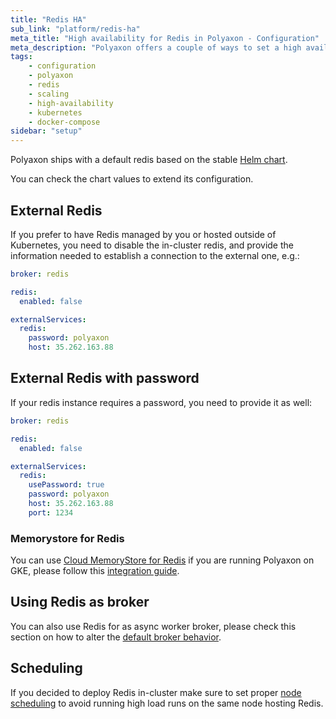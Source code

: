 ```yaml
---
title: "Redis HA"
sub_link: "platform/redis-ha"
meta_title: "High availability for Redis in Polyaxon - Configuration"
meta_description: "Polyaxon offers a couple of ways to set a high available redis instances."
tags:
    - configuration
    - polyaxon
    - redis
    - scaling
    - high-availability
    - kubernetes
    - docker-compose
sidebar: "setup"
---
```


Polyaxon ships with a default redis based on the stable [Helm chart](https://github.com/helm/charts/tree/master/stable/redis).

You can check the chart values to extend its configuration.

## External Redis

If you prefer to have Redis managed by you or hosted outside of Kubernetes,
you need to disable the in-cluster redis, and provide the information needed to establish a connection to the external one, e.g.:


```yaml
broker: redis

redis:
  enabled: false

externalServices:
  redis:
    password: polyaxon
    host: 35.262.163.88
```

## External Redis with password

If your redis instance requires a password, you need to provide it as well:


```yaml
broker: redis

redis:
  enabled: false

externalServices:
  redis:
    usePassword: true
    password: polyaxon
    host: 35.262.163.88
    port: 1234
```


### Memorystore for Redis

You can use [Cloud MemoryStore for Redis](https://cloud.google.com/memorystore/) if you are running Polyaxon on GKE,
please follow this [integration guide](/integrations/redis/).

## Using Redis as broker

You can also use Redis for as async worker broker, please check this section on how to alter the [default broker behavior](/docs/setup/platform/broker/).

## Scheduling

If you decided to deploy Redis in-cluster make sure to set proper [node scheduling](/docs/setup/platform/common-reference/#node-and-deployment-manipulation)
to avoid running high load runs on the same node hosting Redis.
